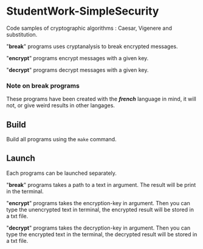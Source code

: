 # StudentWork-SimpleSecurity

Code samples of cryptographic algorithms : Caesar, Vigenere and substitution.

"**break**" programs uses cryptanalysis to break encrypted messages. 

"**encrypt**" programs encrypt messages with a given key.

"**decrypt**" programs decrypt messages with a given key.

### Note on break programs

These programs have been created with the __*french*__ language in mind, it will not, or give weird results in other langages.

## Build

Build all programs using the `make` command.

## Launch

Each programs can be launched separately.

"**break**" programs takes a path to a text in argument. The result will be print in the terminal.

"**encrypt**" programs takes the encryption-key in argument. Then you can type the unencrypted text in terminal, the encrypted result will be stored in a txt file.

"**decrypt**" programs takes the decryption-key in argument. Then you can type the encrypted text in the terminal, the decrypted result will be stored in a txt file.